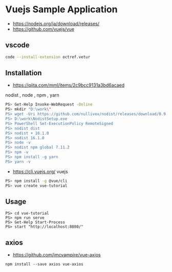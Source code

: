 # Vuejs Sample Application
- https://nodejs.org/ja/download/releases/
- https://github.com/vuejs/vue

## vscode
```bash
code --install-extension octref.vetur
```

## Installation
- https://qiita.com/mml/items/2c9bcc9131a3bd6acaed

nodist , node , npm , yarn
```bash
PS> Get-Help Invoke-WebRequest -Online
PS> mkdir "D:\work\"
PS> wget -Uri https://github.com/nullivex/nodist/releases/download/0.9.1/NodistSetup-v0.9.1.exe -OutFile "D:\work\NodistSetup.exe"
PS> D:\work\NodistSetup.exe
PS> PowerShell Set-ExecutionPolicy RemoteSigned
PS> nodist dist
PS> nodist + 16.1.0
PS> nodist 16.1.0
PS> node -v
PS> nodist npm global 7.11.2
PS> npm -v
PS> npm install -g yarn
PS> yarn -v
```

- https://cli.vuejs.org/
vuejs

```bash
PS> npm install -g @vue/cli
PS> vue create vue-tutorial
```

## Usage
```
PS> cd vue-tutorial
PS> npm run serve
PS> Get-Help Start-Process
PS> start "http://localhost:8080/"
```

## axios
- https://github.com/imcvampire/vue-axios
```
npm install --save axios vue-axios
```
